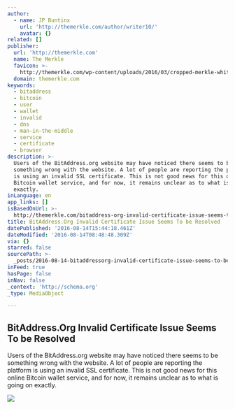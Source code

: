 ```yaml
---
author:
  - name: JP Buntinx
    url: 'http://themerkle.com/author/writer10/'
    avatar: {}
related: []
publisher:
  url: 'http://themerkle.com'
  name: The Merkle
  favicon: >-
    http://themerkle.com/wp-content/uploads/2016/03/cropped-merkle-white-1-192x192.png
  domain: themerkle.com
keywords:
  - bitaddress
  - bitcoin
  - user
  - wallet
  - invalid
  - dns
  - man-in-the-middle
  - service
  - certificate
  - browser
description: >-
  Users of the BitAddress.org website may have noticed there seems to be
  something wrong with the website. A lot of people are reporting the platform
  is using an invalid SSL certificate. This is not good news for this online
  Bitcoin wallet service, and for now, it remains unclear as to what is going on
  exactly.
inLanguage: en
app_links: []
isBasedOnUrl: >-
  http://themerkle.com/bitaddress-org-invalid-certificate-issue-seems-to-be-resolved/
title: BitAddress.Org Invalid Certificate Issue Seems To be Resolved
datePublished: '2016-08-14T15:44:18.461Z'
dateModified: '2016-08-14T08:48:48.309Z'
via: {}
starred: false
sourcePath: >-
  _posts/2016-08-14-bitaddressorg-invalid-certificate-issue-seems-to-be-resolve.md
inFeed: true
hasPage: false
inNav: false
_context: 'http://schema.org'
_type: MediaObject

---
```

<article style=""><h1>BitAddress.Org Invalid Certificate Issue Seems To be Resolved</h1><p>Users of the BitAddress.org website may have noticed there seems to be something wrong with the website. A lot of people are reporting the platform is using an invalid SSL certificate. This is not good news for this online Bitcoin wallet service, and for now, it remains unclear as to what is going on exactly.</p><img src="http://themerkle.com/wp-content/uploads/2016/08/shutterstock_299939162.jpg" /></article>